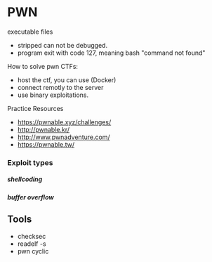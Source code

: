 # PWN
executable files
- stripped can not be debugged.<br>
- program exit with code 127, meaning bash "command not found"

How to solve pwn CTFs:
- host the ctf, you can use (Docker)
- connect remotly to the server 
- use binary exploitations.

Practice Resources
- https://pwnable.xyz/challenges/
- http://pwnable.kr/
- http://www.pwnadventure.com/
- https://pwnable.tw/


### Exploit types
##### shellcoding
##### buffer overflow

## Tools
- checksec 
- readelf -s 
- pwn cyclic
